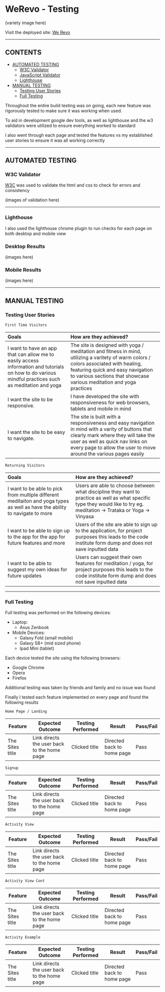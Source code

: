 # WeRevo - Testing

(variety image here)

Visit the deployed site: [We Revo](https://shaAnder.github.io/weRevo)

---

## CONTENTS

- [AUTOMATED TESTING](#automated-testing)
  - [W3C Validator](#w3c-validator)
  - [JavaScript Validator](#javascript-validator)
  - [Lighthouse](#lighthouse)
- [MANUAL TESTING](#manual-testing)
  - [Testing User Stories](#testing-user-stories)
  - [Full Testing](#full-testing)

Throughout the entire build testing was on going, each new feature was rigorously tested to make sure it was working when used.

To aid in development google dev tools, as well as lighthouse and the w3 validators were utilized to ensure everything worked to standard

I also went through each page and tested the features vs my established user stories to ensure it was all working correctly

---

## AUTOMATED TESTING

### W3C Validator

[W3C](https://validator.w3.org/) was used to validate the html and css to check for errors and consistency

(images of validation here)

---

### Lighthouse

I also used the lighthouse chrome plugin to run checks for each page on both desktop and mobile view

### Desktop Results

(images here)

### Mobile Results

(images here)

---

## MANUAL TESTING

### Testing User Stories

`First Time Visitors`

| Goals                                                                                                                                                 | How are they achieved?                                                                                                                                                                                                                             |
| :---------------------------------------------------------------------------------------------------------------------------------------------------- | :------------------------------------------------------------------------------------------------------------------------------------------------------------------------------------------------------------------------------------------------- |
| I want to have an app that can allow me to easily access information and tutorials on how to do various mindful practices such as meditation and yoga | The site is designed with yoga / meditation and fitness in mind, utilizing a varitety of warm colors / colors associated with healing, featuring quick and easy navigation to various sections that showcase various meditation and yoga practices |
| I want the site to be responsive.                                                                                                                     | I have developed the site with responsiveness for web browsers, tablets and mobile in mind                                                                                                                                                         |
| I want the site to be easy to navigate.                                                                                                               | The site is built with a responsiveness and easy navigation in mind with a varity of buttons that clearly mark where they will take the user as well as quick nav links on every page to allow the user to move around the various pages easily    |

`Returning Visitors`

| Goals                                                                                                                       | How are they achieved?                                                                                                                                                   |
| :-------------------------------------------------------------------------------------------------------------------------- | :----------------------------------------------------------------------------------------------------------------------------------------------------------------------- |
| I want to be able to pick from multiple different meditaiton and yoga types as well as have the ability to navigate to more | Users are able to choose between what discipline they want to practice as well as what specific type they would like to try eg. meditation -> Trataka or Yoga -> Vinyasa |
| I want to be able to sign up to the app for the app for future features and more                                            | Users of the site are able to sign up to the application, for project purposes this leads to the code institute form dump and does not save inputted data                |
| I want to be able to suggest my own ideas for future updates                                                                | Users can suggest their own features for meditation / yoga, for project purposes this leads to the code institute form dump and does not save inputted data              |

---

### Full Testing

Full testing was performed on the following devices:

- Laptop:
  - Asus Zenbook
- Mobile Devices:
  - Galaxy Fold (small mobile)
  - Galaxy S8+ (mid sized phone)
  - Ipad Mini (tablet)

Each device tested the site using the following browsers:

- Google Chrome
- Opera
- Firefox

Additional testing was taken by friends and family and no issue was found

Finally I tested each feature implemented on every page and found the following results

`Home Page / Landing`

| Feature         | Expected Outcome                            | Testing Performed | Result                     | Pass/Fail |
| --------------- | ------------------------------------------- | ----------------- | -------------------------- | --------- |
| The Sites title | Link directs the user back to the home page | Clicked title     | Directed back to home page | Pass      |

`Signup`

| Feature         | Expected Outcome                            | Testing Performed | Result                     | Pass/Fail |
| --------------- | ------------------------------------------- | ----------------- | -------------------------- | --------- |
| The Sites title | Link directs the user back to the home page | Clicked title     | Directed back to home page | Pass      |

`Activity View`

| Feature         | Expected Outcome                            | Testing Performed | Result                     | Pass/Fail |
| --------------- | ------------------------------------------- | ----------------- | -------------------------- | --------- |
| The Sites title | Link directs the user back to the home page | Clicked title     | Directed back to home page | Pass      |

`Activity View Cont`

| Feature         | Expected Outcome                            | Testing Performed | Result                     | Pass/Fail |
| --------------- | ------------------------------------------- | ----------------- | -------------------------- | --------- |
| The Sites title | Link directs the user back to the home page | Clicked title     | Directed back to home page | Pass      |

`Activity Example`

| Feature         | Expected Outcome                            | Testing Performed | Result                     | Pass/Fail |
| --------------- | ------------------------------------------- | ----------------- | -------------------------- | --------- |
| The Sites title | Link directs the user back to the home page | Clicked title     | Directed back to home page | Pass      |

